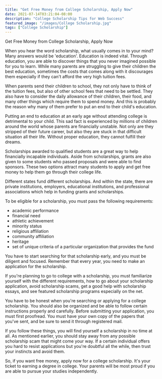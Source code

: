 ```yaml
---
title: "Get Free Money from College Scholarship, Apply Now"
date: 2021-07-14T03:21:04-08:00
description: "College Scholarship Tips for Web Success"
featured_image: "/images/College Scholarship.jpg"
tags: ["College Scholarship"]
---
```


Get Free Money from College Scholarship, Apply Now


When you hear the word scholarship, what usually comes in to your mind? Many answers would be 'education'. Education is indeed vital. Through education, you are able to discover things that you never imagined possible for you to learn. While many parents are struggling to give their children the best education, sometimes the costs that comes along with it discourages them especially if they can't afford the very high tuition fees.

When parents send their children to school, they not only have to think of the tuition fees, but also of other school fees that need to be settled. They also have to consider the daily allowance of their children, their food, and many other things which require them to spend money. And this is probably the reason why many of them prefer to put an end to their child's education.

Putting an end to education at an early age without attending college is detrimental to your child. This sad fact is experienced by millions of children around the world whose parents are financially unstable. Not only are they stripped of their future career, but also they are stuck in that difficult situation all their life. Without proper education, they cannot fulfill their dreams.

Scholarships awarded to qualified students are a great way to help financially incapable individuals. Aside from scholarships, grants are also given to some students who passed proposals and were able to find sponsors. These two options attract many students to apply and get free money to help them go through their college life.

Different states fund different scholarships. And within the state, there are private institutions, employers, educational institutions, and professional associations which help in funding grants and scholarships.

To be eligible for a scholarship, you must pass the following requirements:

-	academic performance
-	financial need
-	athletic achievement
-	minority status
-	religious affiliation
-	community affiliation
-	heritage
-	set of unique criteria of a particular organization that provides the fund

You have to start searching for that scholarship early, and you must be diligent and focused. Remember that every year, you need to make an application for the scholarship. 

If you're planning to go to college with a scholarship, you must familiarize yourself with the different requirements, how to go about your scholarship application, avoid scholarship scams, get a good help with scholarship essays, and see featured scholarship programs especially on the net.

You have to be honest when you're searching or applying for a college scholarship. You should also be organized and be able to follow certain instructions properly and carefully. Before submitting your application, you must first proofread. You must have your own copy of the papers that you've sent, and be sure to send it through registered mail.

If you follow these things, you will find yourself a scholarship in no time at all. As mentioned earlier, you should stay away from any possible scholarship scam that might come your way. If a certain individual offers you hard to resist applications but you're doubtful all the while, then trust your instincts and avoid them.

So, if you want free money, apply now for a college scholarship. It's your ticket to earning a degree in college. Your parents will be most proud if you are able to pursue your studies independently.
 
 







